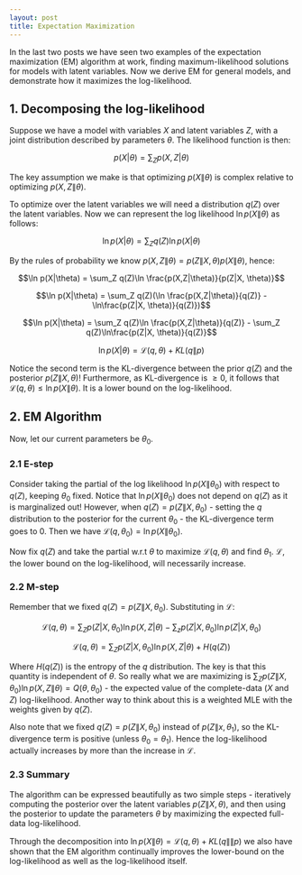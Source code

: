 ```yaml
---
layout: post
title: Expectation Maximization
---
```


In the last two posts we have seen two examples of the expectation maximization (EM) algorithm at work, finding maximum-likelihood solutions for models with latent variables. Now we derive EM for general models, and demonstrate how it maximizes the log-likelihood.

## 1. Decomposing the log-likelihood

Suppose we have a model with variables $X$ and latent variables $Z$, with a joint distribution described by parameters $\theta$. The likelihood function is then:

$$p(X|\theta) = \sum_Z p(X, Z|\theta)$$

The key assumption we make is that optimizing $p(X\|\theta)$ is complex relative to optimizing $p(X, Z\|\theta)$.

To optimize over the latent variables we will need a distribution $q(Z)$ over the latent variables. Now we can represent the log likelihood $\ln p(X\|\theta)$ as follows:

$$\ln p(X|\theta) = \sum_Z q(Z)\ln p(X|\theta)$$

By the rules of probability we know $p(X,Z\|\theta) = p(Z\|X, \theta)p(X\|\theta)$, hence:

$$\ln p(X|\theta) = \sum_Z q(Z)\ln \frac{p(X,Z|\theta)}{p(Z|X, \theta)}$$

$$\ln p(X|\theta) = \sum_Z q(Z)(\ln \frac{p(X,Z|\theta)}{q(Z)} - \ln\frac{p(Z|X, \theta)}{q(Z)})$$

$$\ln p(X|\theta) = \sum_Z q(Z)\ln \frac{p(X,Z|\theta)}{q(Z)} - \sum_Z q(Z)\ln\frac{p(Z|X, \theta)}{q(Z)}$$

$$\ln p(X|\theta) = \mathcal{L}(q,\theta) + KL(q\|p)$$

Notice the second term is the KL-divergence between the prior $q(Z)$ and the posterior $p(Z\|X, \theta)$! Furthermore, as KL-divergence is $\geq 0$, it follows that $\mathcal{L}(q,\theta) \leq \ln p(X\|\theta)$. It is a lower bound on the log-likelihood.

## 2. EM Algorithm

Now, let our current parameters be $\theta_0$. 

### 2.1 E-step

Consider taking the partial of the log likelihood $\ln p(X\|\theta_0)$ with respect to $q(Z)$, keeping $\theta_0$ fixed. Notice that $\ln p(X\|\theta_0)$ does not depend on $q(Z)$ as it is marginalized out! However, when $q(Z) = p(Z\|X,\theta_0)$ - setting the $q$ distribution to the posterior for the current $\theta_0$ - the KL-divergence term goes to 0. Then we have $\mathcal{L}(q,\theta_0) = \ln p(X\|\theta_0)$.

Now fix $q(Z)$ and take the partial w.r.t $\theta$ to maximize $\mathcal{L}(q,\theta)$ and find $\theta_1$. $\mathcal{L}$, the lower bound on the log-likelihood, will necessarily increase. 

### 2.2 M-step

Remember that we fixed $q(Z) = p(Z\|X, \theta_0)$. Substituting in $\mathcal{L}$:

$$\mathcal{L}(q,\theta) = \sum_Z p(Z|X, \theta_0)\ln p(X, Z|\theta) - \sum_z p(Z|X, \theta_0)\ln p(Z|X, \theta_0)$$

$$\mathcal{L}(q,\theta) = \sum_Z p(Z|X, \theta_0)\ln p(X, Z|\theta) + H(q(Z))$$

Where $H(q(Z))$ is the entropy of the $q$ distribution. The key is that this quantity is independent of $\theta$. So really what we are maximizing is $\sum_Z p(Z\|X, \theta_0)\ln p(X, Z\|\theta) = Q(\theta, \theta_0)$ - the expected value of the complete-data ($X$ and $Z$) log-likelihood. Another way to think about this is a weighted MLE with the weights given by $q(Z)$.

Also note that we fixed $q(Z) = p(Z\|X, \theta_0)$ instead of $p(Z\|x, \theta_1)$, so the KL-divergence term is positive (unless $\theta_0 = \theta_1$). Hence the log-likelihood actually increases by more than the increase in $\mathcal{L}$. 

### 2.3 Summary

The algorithm can be expressed beautifully as two simple steps - iteratively computing the posterior over the latent variables $p(Z\|X, \theta)$, and then using the posterior to update the parameters $\theta$ by maximizing the expected full-data log-likelihood.

Through the decomposition into $\ln p(X\|\theta) = \mathcal{L}(q,\theta) + KL(q\|\|p)$ we also have shown that the EM algorithm continually improves the lower-bound on the log-likelihood as well as the log-likelihood itself.